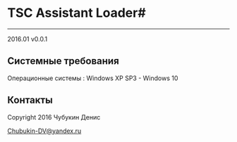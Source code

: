 # TSC Assistant Loader#
---

2016.01 v0.0.1

## Сиcтемные требования ##

Операционные системы : Windows XP SP3 - Windows 10

## Контакты ##
Copyright 2016 Чубукин Денис

Chubukin-DV@yandex.ru